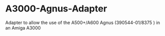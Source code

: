 # A3000-Agnus-Adapter
Adapter to allow the use of the A500+/A600 Agnus (390544-01/8375 ) in an Amiga A3000
